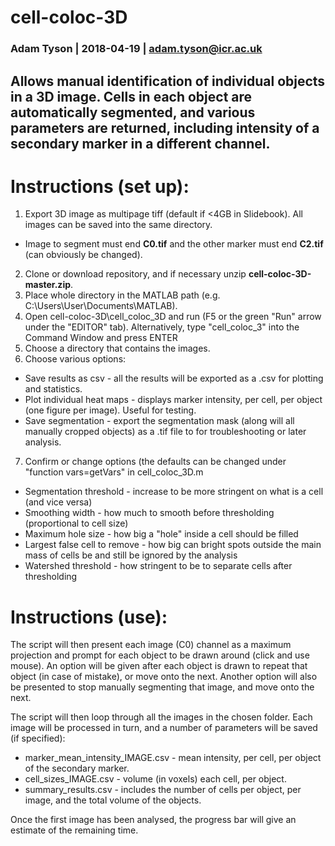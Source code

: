 # cell-coloc-3D
### Adam Tyson | 2018-04-19 | adam.tyson@icr.ac.uk

## Allows manual identification of individual objects in a 3D image. Cells in each object are automatically segmented, and various parameters are returned, including intensity of a secondary marker in a different channel.

# Instructions (set up):

1. Export 3D image as multipage tiff (default if <4GB in Slidebook). All images can be saved into the same directory.
  * Image to segment must end **C0.tif** and the other marker must end **C2.tif** (can obviously be changed).
2. Clone or download repository, and if necessary unzip **cell-coloc-3D-master.zip**.
3. Place whole directory in the MATLAB path (e.g. C:\\Users\\User\\Documents\\MATLAB).
4. Open cell-coloc-3D\\cell_coloc_3D and run (F5 or the green "Run" arrow under the "EDITOR" tab). Alternatively, type "cell_coloc_3" into the Command Window and press ENTER
5. Choose a directory that contains the images.
6. Choose various options:
  * Save results as csv - all the results will be exported as a .csv for plotting and statistics.
  * Plot individual heat maps - displays marker intensity, per cell, per object (one figure per image). Useful for testing.
  * Save segmentation - export the segmentation mask (along will all manually cropped objects) as a .tif file to for troubleshooting or later analysis.   
7. Confirm or change options (the defaults can be changed under "function vars=getVars" in cell_coloc_3D.m
  * Segmentation threshold -  increase to be more stringent on what is a cell (and vice versa)
  * Smoothing width - how much to smooth before thresholding (proportional to cell size)
  * Maximum hole size - how big a "hole" inside a cell should be filled
  * Largest false cell to remove - how big can bright spots outside the main mass of cells be and still be ignored by the analysis
  * Watershed threshold - how stringent to be to separate cells after thresholding

# Instructions (use):

The script will then present each image (C0) channel as a maximum projection and prompt for each object to be drawn around (click and use mouse). An option will be given after each object is drawn to repeat that object (in case of mistake), or move onto the next. Another option will also be presented to stop manually segmenting that image, and move onto the next.   

The script will then loop through all the images in the chosen folder. Each image will be processed in turn, and a number of parameters will be saved (if specified):

* marker_mean_intensity_IMAGE.csv - mean intensity, per cell, per object of the secondary marker.
* cell_sizes_IMAGE.csv - volume (in voxels) each cell, per object.
* summary_results.csv - includes the number of cells per object, per image, and the total volume of the objects.

Once the first image has been analysed, the progress bar will give an estimate of the remaining time.
